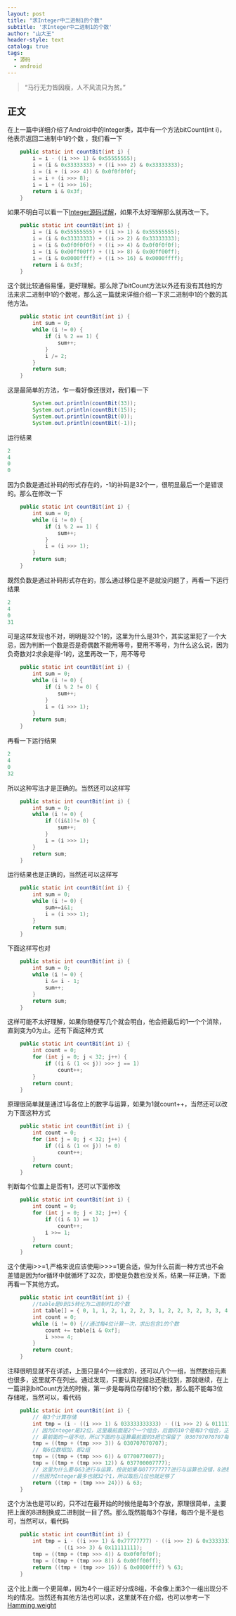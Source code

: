 ```yaml
---
layout: post
title: "求Integer中二进制1的个数"
subtitle: '求Integer中二进制1的个数'
author: "山大王"
header-style: text
catalog: true
tags:
  - 源码
  - android
---
```

> “马行无力皆因瘦，人不风流只为贫。”

## 正文

在上一篇中详细介绍了Android中的Integer类，其中有一个方法bitCount(int i)，他表示返回二进制中1的个数 ，我们看一下

```java
	public static int countBit(int i) {
		i = i - ((i >>> 1) & 0x55555555);
		i = (i & 0x33333333) + ((i >>> 2) & 0x33333333);
		i = (i + (i >>> 4)) & 0x0f0f0f0f;
		i = i + (i >>> 8);
		i = i + (i >>> 16);
		return i & 0x3f;
	}
```

如果不明白可以看一下<a href="https://androidboke.com/2017/08/10/Integer源码详解" target="_blank">Integer源码详解</a>，如果不太好理解那么就再改一下。

```java
	public static int countBit(int i) {
		i = (i & 0x55555555) + ((i >> 1) & 0x55555555);
		i = (i & 0x33333333) + ((i >> 2) & 0x33333333);
		i = (i & 0x0f0f0f0f) + ((i >> 4) & 0x0f0f0f0f);
		i = (i & 0x00ff00ff) + ((i >> 8) & 0x00ff00ff);
		i = (i & 0x0000ffff) + ((i >> 16) & 0x0000ffff);
		return i & 0x3f;
	}
```

这个就比较通俗易懂，更好理解。那么除了bitCount方法以外还有没有其他的方法来求二进制中1的个数呢，那么这一篇就来详细介绍一下求二进制中1的个数的其他方法。

```java
	public static int countBit(int i) {
		int sum = 0;
		while (i != 0) {
			if (i % 2 == 1) {
				sum++;
			}
			i /= 2;
		}
		return sum;
	}
```

这是最简单的方法，乍一看好像还很对，我们看一下

```java
		System.out.println(countBit(33));
		System.out.println(countBit(15));
		System.out.println(countBit(0));
		System.out.println(countBit(-1));
```

运行结果

```java
2
4
0
0
```

因为负数是通过补码的形式存在的，-1的补码是32个一，很明显最后一个是错误的。那么在修改一下

```java
	public static int countBit(int i) {
		int sum = 0;
		while (i != 0) {
			if (i % 2 == 1) {
				sum++;
			}
			i = (i >>> 1);
		}
		return sum;
	}
```

既然负数是通过补码形式存在的，那么通过移位是不是就没问题了，再看一下运行结果

```java
2
4
0
31
```

可是这样发现也不对，明明是32个1的，这里为什么是31个，其实这里犯了一个大忌，因为判断一个数是否是奇偶数不能用等号，要用不等号，为什么这么说，因为负奇数对2求余是得-1的，这里再改一下，用不等号

```java
	public static int countBit(int i) {
		int sum = 0;
		while (i != 0) {
			if (i % 2 != 0) {
				sum++;
			}
			i = (i >>> 1);
		}
		return sum;
	}
```

再看一下运行结果

```java
2
4
0
32
```

所以这种写法才是正确的。当然还可以这样写

```java
	public static int countBit(int i) {
		int sum = 0;
		while (i != 0) {
			if ((i&1)!= 0) {
				sum++;
			}
			i = (i >>> 1);
		}
		return sum;
	}
```

运行结果也是正确的，当然还可以这样写

```java
	public static int countBit(int i) {
		int sum = 0;
		while (i != 0) {
			sum+=i&1;
			i = (i >>> 1);
		}
		return sum;
	}
```

下面这样写也对

```java
	public static int countBit(int i) {
		int sum = 0;
		while (i != 0) {
			i &= i - 1;
			sum++;
		}
		return sum;
	}
```

这样可能不太好理解，如果你随便写几个就会明白，他会把最后的1一个个消除，直到变为0为止。还有下面这种方式

```java
	public static int countBit(int i) {
		int count = 0;
		for (int j = 0; j < 32; j++) {
			if ((i & (1 << j)) >>> j == 1)
				count++;
		}
		return count;
	}
```

原理很简单就是通过1与各位上的数字与运算，如果为1就count++，当然还可以改为下面这种方式

```java
	public static int countBit(int i) {
		int count = 0;
		for (int j = 0; j < 32; j++) {
			if ((i & (1 << j)) != 0)
				count++;
		}
		return count;
	}
```

判断每个位置上是否有1，还可以下面修改

```java
	public static int countBit(int i) {
		int count = 0;
		for (int j = 0; j < 32; j++) {
			if ((i & 1) == 1)
				count++;
			i >>= 1;
		}
		return count;
	}
```

这个使用i>>=1,严格来说应该使用i>>>=1更合适，但为什么前面一种方式也不会差错是因为for循环中就循环了32次，即使是负数也没关系，结果一样正确，下面再看一下其他方式。

```java
	public static int countBit(int i) {
		//table是0到15转化为二进制时1的个数
		int table[] = { 0, 1, 1, 2, 1, 2, 2, 3, 1, 2, 2, 3, 2, 3, 3, 4 };
		int count = 0;
		while (i != 0) {//通过每4位计算一次，求出包含1的个数
			count += table[i & 0xf];
			i >>>= 4;
		}
		return count;
	}
```

注释很明显就不在详述，上面只是4个一组求的，还可以八个一组，当然数组元素也很多，这里就不在列出。通过发现，只要认真挖掘总还能找到，那就继续，在上一篇讲到bitCount方法的时候，第一步是每两位存储1的个数，那么能不能每3位存储呢，当然可以，看代码

```java
	public static int countBit(int i) {
		// 每3个计算存储
		int tmp = (i - ((i >>> 1) & 033333333333) - ((i >>> 2) & 011111111111));
		// 因为Integer是32位，这里最前面是2个一个组合，后面的10个是每3个组合，正好是32位，总共11组，后面的每2组相加，
		// 最前面的一组不动，所以下面的与运算最前面的3把它保留了（030707070707每3位一组，这里是8进制）
		tmp = ((tmp + (tmp >>> 3)) & 030707070707);
		// 每6位数相加，即2组
		tmp = ((tmp + (tmp >>> 6)) & 07700770077);
		tmp = ((tmp + (tmp >>> 12)) & 037700007777);
		// 这里为什么要与63进行与运算，按说如果与077777777进行与运算也没错，8进制的8个7相当于24个1
		//但因为Integer最多也就32个1，所以取后几位也就足够了
		return ((tmp + (tmp >>> 24))) & 63;
	}
```

这个方法也是可以的，只不过在最开始的时候他是每3个存放，原理很简单，主要把上面的8进制换成二进制就一目了然。那么既然能每3个存储，每四个是不是也可，当然可以，看代码

```java
	public static int countBit(int i) {
		int tmp = i - ((i >>> 1) & 0x77777777) - ((i >>> 2) & 0x33333333)
				- ((i >>> 3) & 0x11111111);
		tmp = ((tmp + (tmp >>> 4)) & 0x0f0f0f0f);
		tmp = ((tmp + (tmp >>> 8)) & 0x00ff00ff);
		return ((tmp + (tmp >>> 16)) & 0x0000ffff) % 63;
	}
```

这个比上面一个更简单，因为4个一组正好分成8组，不会像上面3个一组出现分不均的情况。当然还有其他方法也可以求，这里就不在介绍，也可以参考一下<a href="https://en.wikipedia.org/wiki/Hamming_weight" target="_blank">Hamming weight</a>